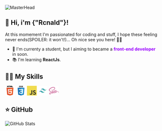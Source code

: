 ![MasterHead](https://cdnb.artstation.com/p/assets/images/images/029/320/295/original/bogdan-mb0sco-coffeeanim.gif?1601147277)

## 💜 Hi, i'm **{"Rcnald"}**!
At this momement I'm passionated for coding and stuff, I hope these feeling never ends(SPOILER: it won't!)... Oh nice see you here! 👋😁

- 🧍 I'm currenty a student, but I aiming to became a <strong style="color:#9900FF;font-weight:700;">front-end developer</strong> in soon.
- 📚 I'm learning **ReactJs**.

## 👨‍💻 My Skills

<code><img height="32" src="https://raw.githubusercontent.com/github/explore/80688e429a7d4ef2fca1e82350fe8e3517d3494d/topics/html/html.png" alt="HTML5"/></code>
<code><img height="32" src="https://raw.githubusercontent.com/github/explore/80688e429a7d4ef2fca1e82350fe8e3517d3494d/topics/css/css.png" alt="CSS"/></code>
<code><img height="32" src="https://raw.githubusercontent.com/github/explore/80688e429a7d4ef2fca1e82350fe8e3517d3494d/topics/javascript/javascript.png" alt="Javascript"/></code>
<code><img height="32" src="https://raw.githubusercontent.com/github/explore/80688e429a7d4ef2fca1e82350fe8e3517d3494d/topics/tailwind/tailwind.png" alt="Tailwind"/></code>
<code><img height="32" src="https://raw.githubusercontent.com/github/explore/80688e429a7d4ef2fca1e82350fe8e3517d3494d/topics/sass/sass.png" alt="Sass"/></code>

## ⭐ GitHub
![GitHub Stats](https://github-readme-stats.vercel.app/api?username=rcnald&show_icons=true&theme=aura)
